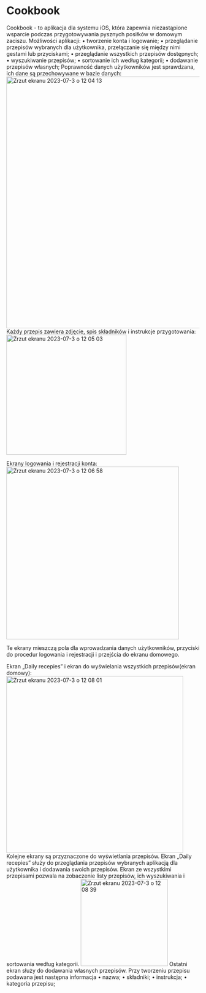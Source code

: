 # Cookbook

Cookbook - to aplikacja dla systemu iOS, która zapewnia niezastąpione wsparcie podczas przygotowywania pysznych posiłków w domowym zaciszu.
Możliwości aplikacji:
• tworzenie konta i logowanie;
• przeglądanie przepisów wybranych dla użytkownika, przełączanie się między nimi
gestami lub przyciskami;
• przeglądanie wszystkich przepisów dostępnych;
• wyszukiwanie przepisów;
• sortowanie ich według kategorii;
• dodawanie przepisów własnych;
Poprawność danych użytkowników jest sprawdzana, ich dane są przechowywane w bazie danych:
<img width="656" alt="Zrzut ekranu 2023-07-3 o 12 04 13" src="https://github.com/Walicce/Cookbook/assets/60614660/5ec1d916-bddd-40cf-9139-dfdedbcaba54">
Każdy przepis zawiera zdjęcie, spis składników i instrukcje przygotowania:
<img width="313" alt="Zrzut ekranu 2023-07-3 o 12 05 03" src="https://github.com/Walicce/Cookbook/assets/60614660/de8317bd-ec8d-490f-983d-a6cf2d7998bd">

Ekrany logowania i rejestracji konta:
<img width="450" alt="Zrzut ekranu 2023-07-3 o 12 06 58" src="https://github.com/Walicce/Cookbook/assets/60614660/0b0fa440-8427-4767-814a-387960a50e6c">

Te ekrany mieszczą pola dla wprowadzania danych użytkowników, przyciski do procedur logowania i rejestracji i przejścia do ekranu domowego.

Ekran „Daily recepies” i ekran do wyświelania wszystkich przepisów(ekran domowy):
<img width="461" alt="Zrzut ekranu 2023-07-3 o 12 08 01" src="https://github.com/Walicce/Cookbook/assets/60614660/c5068bf0-3796-461b-a8a4-6d31ff45949b">
Kolejne ekrany są przyznaczone do wyświetlania przepisów. Ekran „Daily recepies” służy do przeglądania przepisów wybranych aplikacją dla użytkownika i dodawania swoich przepisów. Ekran ze wszystkimi przepisami pozwala na zobaczenie listy przepisów, ich wyszukiwania i sortowania według kategorii.
<img width="227" alt="Zrzut ekranu 2023-07-3 o 12 08 39" src="https://github.com/Walicce/Cookbook/assets/60614660/a5bae23b-fce8-463f-9403-9616982104a9">
Ostatni ekran służy do dodawania własnych przepisów. Przy tworzeniu przepisu podawana jest następna informacja
• nazwa;
• składniki;
• instrukcja;
• kategoria przepisu;



